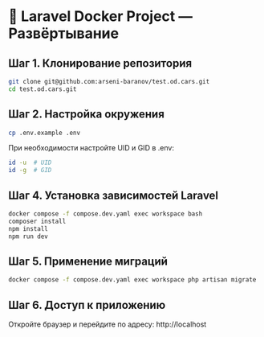 # 🚀 Laravel Docker Project — Развёртывание

## Шаг 1. Клонирование репозитория

```bash
git clone git@github.com:arseni-baranov/test.od.cars.git
cd test.od.cars.git
```

## Шаг 2. Настройка окружения

```bash
cp .env.example .env
```

При необходимости настройте UID и GID в .env:

```bash
id -u  # UID
id -g  # GID
```

## Шаг 4. Установка зависимостей Laravel

```bash
docker compose -f compose.dev.yaml exec workspace bash
composer install
npm install
npm run dev
```

## Шаг 5. Применение миграций

```bash
docker compose -f compose.dev.yaml exec workspace php artisan migrate
```

## Шаг 6. Доступ к приложению

Откройте браузер и перейдите по адресу:
http://localhost

